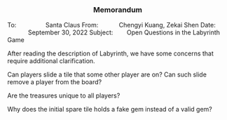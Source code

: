 <h3 style="text-align: center;"> Memorandum </h3>

To: &nbsp;&nbsp;&nbsp;&nbsp;&nbsp;&nbsp;&nbsp;&nbsp;&nbsp;&nbsp;&nbsp;&nbsp;&nbsp;&nbsp;&nbsp; Santa Claus
From: &nbsp;&nbsp;&nbsp;&nbsp;&nbsp;&nbsp;&nbsp;&nbsp;&nbsp;&nbsp; Chengyi Kuang, Zekai Shen
Date: &nbsp;&nbsp;&nbsp;&nbsp;&nbsp;&nbsp;&nbsp;&nbsp;&nbsp;&nbsp;&nbsp; September 30, 2022
Subject: &nbsp;&nbsp;&nbsp;&nbsp;&nbsp;&nbsp; Open Questions in the Labyrinth Game

After reading the description of Labyrinth, we have some concerns that require additional clarification.

Can players slide a tile that some other player are on? Can such slide remove a player from the board?

Are the treasures unique to all players?

Why does the initial spare tile holds a fake gem instead of a valid gem?